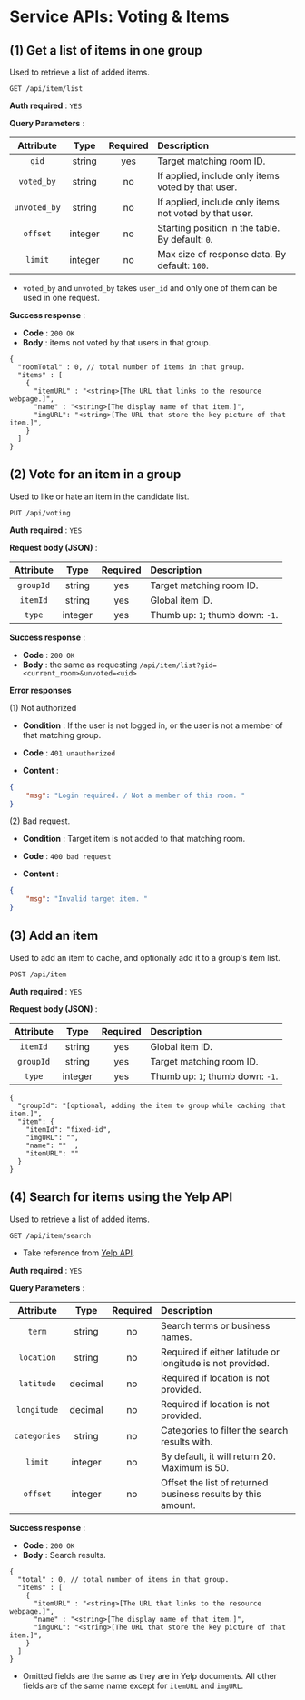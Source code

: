# Service APIs: Voting & Items

## (1) Get a list of items in one group

Used to retrieve a list of added items.

```
GET /api/item/list
```

**Auth required** : `YES`

**Query Parameters** :

| Attribute | Type     | Required | Description   |
| :--------: | :--------: | :--------: | :-------------- |
| `gid` | string | yes | Target matching room ID. |
| `voted_by` | string | no | If applied, include only items voted by that user. |
| `unvoted_by` | string | no | If applied, include only items not voted by that user. |
| `offset` | integer | no | Starting position in the table. By default: `0`. |
| `limit` | integer | no | Max size of response data. By default: `100`. |

- `voted_by` and `unvoted_by` takes `user_id` and only one of them can be used in one request.

**Success response** :

- **Code** : `200 OK`
- **Body** : items not voted by that users in that group. 

```json5
{
  "roomTotal" : 0, // total number of items in that group.
  "items" : [
    {
      "itemURL" : "<string>[The URL that links to the resource webpage.]",
      "name" : "<string>[The display name of that item.]",
      "imgURL": "<string>[The URL that store the key picture of that item.]",
    }
  ]
}
```

## (2) Vote for an item in a group

Used to like or hate an item in the candidate list.

```
PUT /api/voting
```

**Auth required** : `YES`

**Request body (JSON)** : 

| Attribute | Type | Required | Description |
| :------: | :-----: | :-----: | :--------- |
| `groupId` | string | yes | Target matching room ID. |
| `itemId` | string | yes | Global item ID. |
| `type` | integer | yes | Thumb up: `1`; thumb down: `-1`. |

**Success response** :

- **Code** : `200 OK`
- **Body** : the same as requesting `/api/item/list?gid=<current_room>&unvoted=<uid>`

**Error responses**

(1) Not authorized

- **Condition** : If the user is not logged in, or the user is not a member of that matching group. 

- **Code** : `401 unauthorized`

- **Content** :

```json
{
    "msg": "Login required. / Not a member of this room. "
}
```

(2) Bad request.

- **Condition** : Target item is not added to that matching room. 

- **Code** : `400 bad request`

- **Content** :

```json
{
    "msg": "Invalid target item. "
}
```

## (3) Add an item

Used to add an item to cache, and optionally add it to a group's item list.

```
POST /api/item
```

**Auth required** : `YES`

**Request body (JSON)** : 

| Attribute | Type | Required | Description |
| :------: | :-----: | :-----: | :--------- |
| `itemId` | string | yes | Global item ID. |
| `groupId` | string | yes | Target matching room ID. |
| `type` | integer | yes | Thumb up: `1`; thumb down: `-1`. |

```json5
{
  "groupId": "[optional, adding the item to group while caching that item.]",
  "item": {
    "itemId": "fixed-id",
    "imgURL": "",
    "name": ""  ,
    "itemURL": ""
  }
}
```

## (4) Search for items using the Yelp API

Used to retrieve a list of added items.

```
GET /api/item/search
```

- Take reference from [Yelp API](https://www.yelp.com/developers/documentation/v3/business_search).

**Auth required** : `YES`

**Query Parameters** :

| Attribute | Type     | Required | Description   |
| :--------: | :--------: | :--------: | :-------------- |
| `term` | string | no | Search terms or business names. |
| `location` | string | no | Required if either latitude or longitude is not provided.  |
| `latitude` | decimal | no | Required if location is not provided. |
| `longitude` | decimal | no | Required if location is not provided. |
| `categories` | string | no | Categories to filter the search results with. |
| `limit` | integer | no | By default, it will return 20. Maximum is 50. |
| `offset` | integer | no | Offset the list of returned business results by this amount. |

**Success response** :

- **Code** : `200 OK`
- **Body** : Search results. 

```json5
{
  "total" : 0, // total number of items in that group.
  "items" : [
    {
      "itemURL" : "<string>[The URL that links to the resource webpage.]",
      "name" : "<string>[The display name of that item.]",
      "imgURL": "<string>[The URL that store the key picture of that item.]",
    }
  ]
}
```

- Omitted fields are the same as they are in Yelp documents. All other fields are of the same name except for `itemURL` and `imgURL`.
